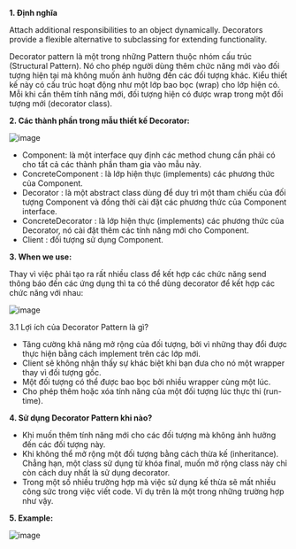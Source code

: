**1. Định nghĩa**

Attach additional responsibilities to an object dynamically. Decorators provide a flexible alternative to subclassing for extending functionality.

Decorator pattern là một trong những Pattern thuộc nhóm cấu trúc (Structural Pattern). Nó cho phép người dùng thêm chức năng mới vào đối tượng hiện tại mà không muốn ảnh hưởng đến các đối tượng khác.
Kiểu thiết kế này có cấu trúc hoạt động như một lớp bao bọc (wrap) cho lớp hiện có. Mỗi khi cần thêm tính năng mới, đối tượng hiện có được wrap trong một đối tượng mới (decorator class).

**2. Các thành phần trong mẫu thiết kế Decorator:**


![image](https://github.com/user-attachments/assets/57313c51-44cc-4540-b273-08644842682a)

- Component: là một interface quy định các method chung cần phải có cho tất cả các thành phần tham gia vào mẫu này.
- ConcreteComponent : là lớp hiện thực (implements) các phương thức của Component.
- Decorator : là một abstract class dùng để duy trì một tham chiếu của đối tượng Component và đồng thời cài đặt các phương thức của Component  interface.
- ConcreteDecorator : là lớp hiện thực (implements) các phương thức của Decorator, nó cài đặt thêm các tính năng mới cho Component.
- Client : đối tượng sử dụng Component.

**3. When we use:**
   
Thay vì việc phải tạo ra rất nhiều class để kết hợp các chức năng send thông báo đến các ứng dụng thì ta có thể dùng decorator để kết hợp các chức năng với nhau:


![image](https://github.com/user-attachments/assets/209f01b7-2911-4d55-8b94-9d2be57ce8c0)

3.1 Lợi ích của Decorator Pattern là gì?
- Tăng cường khả năng mở rộng của đối tượng, bởi vì những thay đổi được thực hiện bằng cách implement trên các lớp mới.
- Client sẽ không nhận thấy sự khác biệt khi bạn đưa cho nó một wrapper thay vì đối tượng gốc.
- Một đối tượng có thể được bao bọc bởi nhiều wrapper cùng một lúc.
- Cho phép thêm hoặc xóa tính năng của một đối tượng lúc thực thi (run-time).

**4. Sử dụng Decorator Pattern khi nào?**
- Khi muốn thêm tính năng mới cho các đối tượng mà không ảnh hưởng đến các đối tượng này.
- Khi không thể mở rộng một đối tượng bằng cách thừa kế (inheritance). Chẳng hạn, một class sử dụng từ khóa final, muốn mở rộng class này chỉ còn cách duy nhất là sử dụng decorator.
- Trong một số nhiều trường hợp mà việc sử dụng kế thừa sẽ mất nhiều công sức trong việc viết code. Ví dụ trên là một trong những trường hợp như vậy.

**5. Example:**


![image](https://github.com/user-attachments/assets/57978e28-845c-4825-9702-6ed8a5c29b71)



